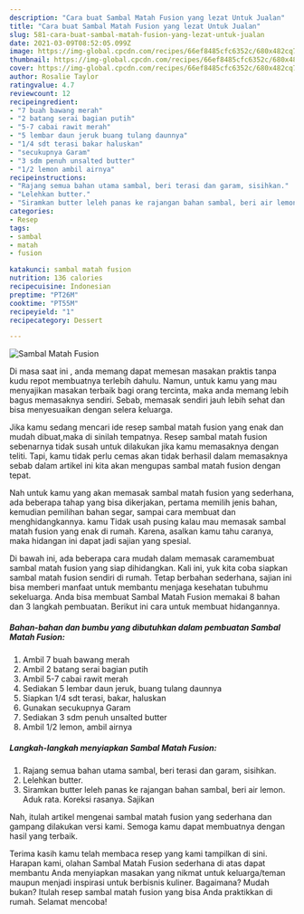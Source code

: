 ```yaml
---
description: "Cara buat Sambal Matah Fusion yang lezat Untuk Jualan"
title: "Cara buat Sambal Matah Fusion yang lezat Untuk Jualan"
slug: 581-cara-buat-sambal-matah-fusion-yang-lezat-untuk-jualan
date: 2021-03-09T08:52:05.099Z
image: https://img-global.cpcdn.com/recipes/66ef8485cfc6352c/680x482cq70/sambal-matah-fusion-foto-resep-utama.jpg
thumbnail: https://img-global.cpcdn.com/recipes/66ef8485cfc6352c/680x482cq70/sambal-matah-fusion-foto-resep-utama.jpg
cover: https://img-global.cpcdn.com/recipes/66ef8485cfc6352c/680x482cq70/sambal-matah-fusion-foto-resep-utama.jpg
author: Rosalie Taylor
ratingvalue: 4.7
reviewcount: 12
recipeingredient:
- "7 buah bawang merah"
- "2 batang serai bagian putih"
- "5-7 cabai rawit merah"
- "5 lembar daun jeruk buang tulang daunnya"
- "1/4 sdt terasi bakar haluskan"
- "secukupnya Garam"
- "3 sdm penuh unsalted butter"
- "1/2 lemon ambil airnya"
recipeinstructions:
- "Rajang semua bahan utama sambal, beri terasi dan garam, sisihkan."
- "Lelehkan butter."
- "Siramkan butter leleh panas ke rajangan bahan sambal, beri air lemon. Aduk rata. Koreksi rasanya. Sajikan"
categories:
- Resep
tags:
- sambal
- matah
- fusion

katakunci: sambal matah fusion 
nutrition: 136 calories
recipecuisine: Indonesian
preptime: "PT26M"
cooktime: "PT55M"
recipeyield: "1"
recipecategory: Dessert

---
```



![Sambal Matah Fusion](https://img-global.cpcdn.com/recipes/66ef8485cfc6352c/680x482cq70/sambal-matah-fusion-foto-resep-utama.jpg)

Di masa  saat ini , anda memang dapat memesan masakan praktis tanpa kudu repot membuatnya terlebih dahulu. Namun, untuk kamu yang mau menyajikan masakan terbaik bagi orang tercinta, maka anda memang lebih bagus memasaknya sendiri. Sebab, memasak sendiri jauh lebih sehat dan bisa menyesuaikan dengan selera keluarga.

Jika kamu sedang mencari ide resep sambal matah fusion yang enak dan mudah dibuat,maka di sinilah tempatnya. Resep sambal matah fusion  sebenarnya tidak susah untuk dilakukan jika kamu memasaknya dengan teliti. Tapi, kamu tidak perlu cemas akan tidak berhasil dalam memasaknya 
sebab dalam artikel ini kita akan mengupas sambal matah fusion dengan tepat.  



Nah untuk kamu yang akan memasak sambal matah fusion yang sederhana, ada beberapa tahap yang bisa dikerjakan, pertama memilih jenis bahan, kemudian pemilihan bahan segar, sampai cara membuat dan menghidangkannya. kamu Tidak usah pusing kalau mau memasak sambal matah fusion yang enak di rumah. Karena, asalkan kamu  tahu caranya, maka hidangan ini dapat jadi sajian yang spesial.

Di bawah ini, ada beberapa cara mudah dalam memasak caramembuat sambal matah fusion yang siap dihidangkan. Kali ini, yuk kita coba siapkan sambal matah fusion sendiri di rumah. Tetap berbahan sederhana, sajian ini bisa memberi manfaat untuk membantu menjaga kesehatan tubuhmu sekeluarga. Anda bisa membuat Sambal Matah Fusion memakai 8 bahan dan 3 langkah pembuatan. Berikut ini cara untuk membuat hidangannya.

<!--inarticleads1-->

##### Bahan-bahan dan bumbu yang dibutuhkan dalam pembuatan Sambal Matah Fusion:

1. Ambil 7 buah bawang merah
1. Ambil 2 batang serai bagian putih
1. Ambil 5-7 cabai rawit merah
1. Sediakan 5 lembar daun jeruk, buang tulang daunnya
1. Siapkan 1/4 sdt terasi, bakar, haluskan
1. Gunakan secukupnya Garam
1. Sediakan 3 sdm penuh unsalted butter
1. Ambil 1/2 lemon, ambil airnya




<!--inarticleads2-->

##### Langkah-langkah menyiapkan Sambal Matah Fusion:

1. Rajang semua bahan utama sambal, beri terasi dan garam, sisihkan.
1. Lelehkan butter.
1. Siramkan butter leleh panas ke rajangan bahan sambal, beri air lemon. Aduk rata. Koreksi rasanya. Sajikan




Nah, itulah artikel mengenai  sambal matah fusion  yang sederhana dan gampang dilakukan versi kami. Semoga kamu dapat membuatnya dengan hasil yang terbaik. 

Terima kasih kamu telah membaca resep yang kami tampilkan di sini. Harapan kami, olahan  Sambal Matah Fusion sederhana di atas dapat membantu Anda menyiapkan masakan yang nikmat untuk keluarga/teman maupun menjadi inspirasi untuk berbisnis kuliner. Bagaimana? Mudah bukan? Itulah resep sambal matah fusion yang bisa Anda praktikkan di rumah. Selamat mencoba!

